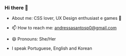 ### Hi there 👋


- About me:  CSS lover, UX Design enthusiast e games :space_invader:

- 📫 How to reach me: andressasantosp0@gmail.com
- 😄 Pronouns: She/Her
- I speak Portuguese, English and Korean

